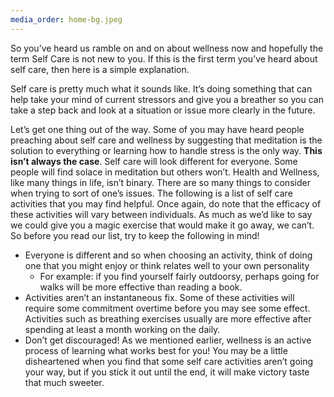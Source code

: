 ```yaml
---
media_order: home-bg.jpeg
---
```


<div class="row justify-content-md-center pt-4 mb-4">
<div class="col-lg-4 col-md-6 col-sm-12" markdown="1">
So you’ve heard us ramble on and on about wellness now and hopefully the term Self Care is not new to you. If this is the first term you’ve heard about self care, then here is a simple explanation.

Self care is pretty much what it sounds like. It’s doing something that can help take your mind of current stressors and give you a breather so you can take a step back and look at a situation or issue more clearly in the future.

Let’s get one thing out of the way. Some of you may have heard people preaching about self care and wellness by suggesting that meditation is the solution to everything or learning how to handle stress is the only way. **This isn’t always the case**. Self care will look different for everyone. Some people will find solace in meditation but others won’t. Health and Wellness, like many things in life, isn’t binary. There are so many things to consider when trying to sort of one’s issues.
The following is a list of self care activities that you may find helpful. Once again, do note that the efficacy of these activities will vary between individuals. As much as we’d like to say we could give you a magic exercise that would make it go away, we can’t.
So before you read our list, try to keep the following in mind!

+ Everyone is different and so when choosing an activity, think of doing one that you might enjoy or think relates well to your own personality
	- For example: if you find yourself fairly outdoorsy, perhaps going for walks will be more effective than reading a book.
+ Activities aren’t an instantaneous fix. Some of these activities will require some commitment overtime before you may see some effect. Activities such as breathing exercises usually are more effective after spending at least a month working on the daily.
+ Don’t get discouraged! As we mentioned earlier, wellness is an active process of learning what works best for you! You may be a little disheartened when you find that some self care activities aren’t going your way, but if you stick it out until the end, it will make victory taste that much sweeter.
</div>
<div class="col-lg-4 col-md-6 col-sm-12 content-pics" style="background-image: url(../images/home-bg.jpeg)">
</div>
</div>
